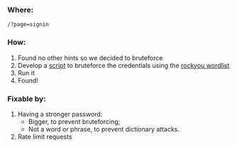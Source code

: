 ### Where:  

`/?page=signin`

### How:  

1. Found no other hints so we decided to bruteforce
2. Develop a [script](https://github.com/Kuninoto/42_darkly/blob/master/bruteforce/Resource/bruteforce.py) to bruteforce the credentials using the [rockyou wordlist](https://github.com/brannondorsey/naive-hashcat/releases/download/data/rockyou.txt)
3. Run it
4. Found!

### Fixable by:  

1. Having a stronger password:
    - Bigger, to prevent bruteforcing;
    - Not a word or phrase, to prevent dictionary attacks.
2. Rate limit requests
